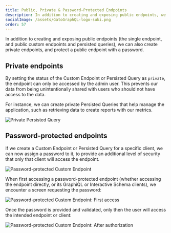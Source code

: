 ```yaml
---
title: Public, Private & Password-Protected Endpoints
description: In addition to creating and exposing public endpoints, we can also create private endpoints, and protect a public endpoint with a password.
socialImage: /assets/GatoGraphQL-logo-suki.png
order: 57
---
```


In addition to creating and exposing public endpoints (the single endpoint, and public custom endpoints and persisted queries), we can also create private endpoints, and protect a public endpoint with a password.

## Private endpoints

By setting the status of the Custom Endpoint or Persisted Query as `private`, the endpoint can only be accessed by the admin user. This prevents our data from being unintentionally shared with users who should not have access to the data.

For instance, we can create private Persisted Queries that help manage the application, such as retrieving data to create reports with our metrics.

![Private Persisted Query](/assets/guides/upstream/private-persisted-query.png "Private Persisted Query")

## Password-protected endpoints

If we create a Custom Endpoint or Persisted Query for a specific client, we can now assign a password to it, to provide an additional level of security that only that client will access the endpoint.

![Password-protected Custom Endpoint](/assets/guides/upstream/password-protected-custom-endpoint.png "Password-protected Custom Endpoint")

When first accessing a password-protected endpoint (whether accessing the endpoint directly, or its GraphiQL or Interactive Schema clients), we encounter a screen requesting the password:

![Password-protected Custom Endpoint: First access](/assets/guides/upstream/password-protected-custom-endpoint-unauthorized.png "Password-protected Custom Endpoint: First access")

Once the password is provided and validated, only then the user will access the intended endpoint or client:

![Password-protected Custom Endpoint: After authorization](/assets/guides/upstream/password-protected-custom-endpoint-authorized.png "Password-protected Custom Endpoint: After authorization")